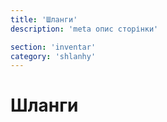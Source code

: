 ```yaml
---
title: 'Шланги'
description: 'meta опис сторінки'

section: 'inventar'
category: 'shlanhy'
---
```


# Шланги